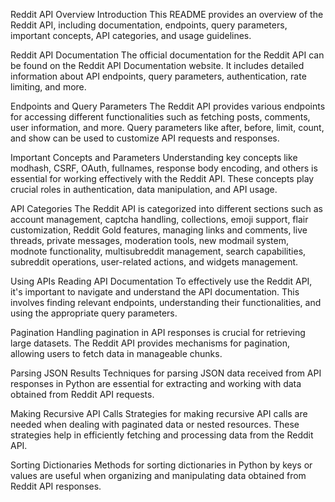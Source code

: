 Reddit API Overview
Introduction
This README provides an overview of the Reddit API, including documentation, endpoints, query parameters, important concepts, API categories, and usage guidelines.

Reddit API Documentation
The official documentation for the Reddit API can be found on the Reddit API Documentation website. It includes detailed information about API endpoints, query parameters, authentication, rate limiting, and more.

Endpoints and Query Parameters
The Reddit API provides various endpoints for accessing different functionalities such as fetching posts, comments, user information, and more. Query parameters like after, before, limit, count, and show can be used to customize API requests and responses.

Important Concepts and Parameters
Understanding key concepts like modhash, CSRF, OAuth, fullnames, response body encoding, and others is essential for working effectively with the Reddit API. These concepts play crucial roles in authentication, data manipulation, and API usage.

API Categories
The Reddit API is categorized into different sections such as account management, captcha handling, collections, emoji support, flair customization, Reddit Gold features, managing links and comments, live threads, private messages, moderation tools, new modmail system, modnote functionality, multisubreddit management, search capabilities, subreddit operations, user-related actions, and widgets management.

Using APIs
Reading API Documentation
To effectively use the Reddit API, it's important to navigate and understand the API documentation. This involves finding relevant endpoints, understanding their functionalities, and using the appropriate query parameters.

Pagination
Handling pagination in API responses is crucial for retrieving large datasets. The Reddit API provides mechanisms for pagination, allowing users to fetch data in manageable chunks.

Parsing JSON Results
Techniques for parsing JSON data received from API responses in Python are essential for extracting and working with data obtained from Reddit API requests.

Making Recursive API Calls
Strategies for making recursive API calls are needed when dealing with paginated data or nested resources. These strategies help in efficiently fetching and processing data from the Reddit API.

Sorting Dictionaries
Methods for sorting dictionaries in Python by keys or values are useful when organizing and manipulating data obtained from Reddit API responses.
